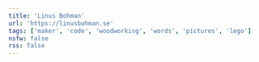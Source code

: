 ```yaml
---
title: 'Linus Bohman'
url: 'https://linusbohman.se'
tags: ['maker', 'code', 'woodworking', 'words', 'pictures', 'lego']
nsfw: false
rss: false
---
```

